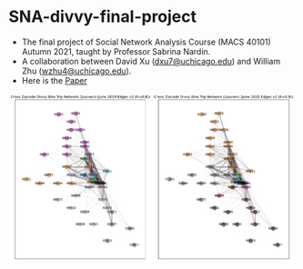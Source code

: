 # SNA-divvy-final-project
- The final project of Social Network Analysis Course (MACS 40101) Autumn 2021, taught by Professor Sabrina Nardin.
- A collaboration between David Xu (dxu7@uchicago.edu) and William Zhu (wzhu4@uchicago.edu).
- Here is the [Paper](https://github.com/william-wei-zhu/SNA-divvy-final-project/blob/main/Paper.pdf) 

![Louvain Comparison](https://github.com/william-wei-zhu/SNA-divvy-final-project/blob/main/figures/paper_figures/f3.png)

